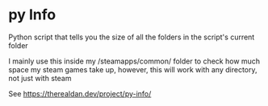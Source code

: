 # py Info

Python script that tells you the size of all the folders in the script's current folder

I mainly use this inside my /steamapps/common/ folder to check how much space my steam games take up, however, this will work with any directory, not just with steam

See https://therealdan.dev/project/py-info/ 
